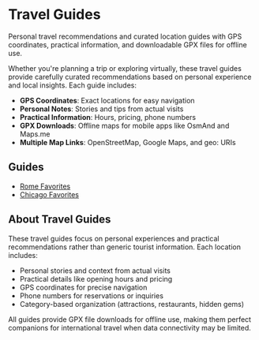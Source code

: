 # Travel Guides

Personal travel recommendations and curated location guides with GPS coordinates, practical information, and downloadable GPX files for offline use.

Whether you're planning a trip or exploring virtually, these travel guides provide carefully curated recommendations based on personal experience and local insights. Each guide includes:

- **GPS Coordinates**: Exact locations for easy navigation
- **Personal Notes**: Stories and tips from actual visits  
- **Practical Information**: Hours, pricing, phone numbers
- **GPX Downloads**: Offline maps for mobile apps like OsmAnd and Maps.me
- **Multiple Map Links**: OpenStreetMap, Google Maps, and geo: URIs

## Guides

- [Rome Favorites](/collections/travel/rome-favorites/)
- [Chicago Favorites](/collections/travel/chicago-favorites/)

## About Travel Guides

These travel guides focus on personal experiences and practical recommendations rather than generic tourist information. Each location includes:

- Personal stories and context from actual visits
- Practical details like opening hours and pricing
- GPS coordinates for precise navigation
- Phone numbers for reservations or inquiries
- Category-based organization (attractions, restaurants, hidden gems)

All guides provide GPX file downloads for offline use, making them perfect companions for international travel when data connectivity may be limited.